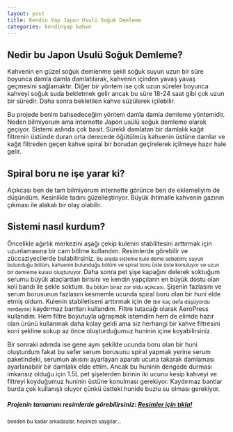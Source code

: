 ```yaml
---
layout: post
title: Kendin Yap Japon Usulü Soğuk Demleme
categories: kendinyap kahve
---
```


 <h2>Nedir bu Japon Usulü Soğuk Demleme?</h2>
 <p> Kahvenin en güzel soğuk demlenme şekli soğuk suyun uzun bir süre boyunca damla damla damlatılarak, kahvenin içinden yavaş yavaş geçmesini sağlamaktır. Diğer bir yöntem ise çok uzun süreler boyunca kahveyi soğuk suda bekletmek gelir ancak bu süre 18-24 saat gibi çok uzun bir süredir. Daha sonra bekletilen kahve süzülerek içilebilir.</p>
 <p>Bu projede benim bahsedeceğim yöntem damla damla demleme yöntemidir. Neden bilmiyorum ama internette Japon usülü soğuk demleme olarak geçiyor. Sistemi aslında çok basit. Sürekli damlatan bir damlalık kağıt filtrenin üstünde duran orta derecede öğütülmüş kahvenin üstüne damlar ve kağıt filtreden geçen kahve spiral bir borudan geçirelerek içilmeye hazır hale gelir.</p>

 <h2>Spiral boru ne işe yarar ki?</h2>
 <p>Açıkcası ben de tam bilmiyorum internette görünce ben de eklemeliyim de düşündüm. Kesinlikle tadını güzelleştiriyor. Büyük ihtimalle kahvenin gazının çıkması ile alakalı bir olay olabilir.</p>

<h2>Sistemi nasıl kurdum?</h2>
<p>Öncelikle ağırlık merkezini aşağı çekip kulenin stabilitesini arttırmak için uzunlamasına bir cam bölme kullandım. Resimlerde görebilir ve züccaziyecilerde bulabilirsiniz.<small> Bu arada sisteme kule deme sebebim; suyun bulunduğu bölüm, kahvenin bulunduğu bölüm ve spiral boru üste üste konuluyor ve uzun bir demleme kulasi oluşturuyor.</small> Daha sonra pet şişe kapağını delerek soktuğum serumu büyük ataçlardan birisini ve kendin yapçıların en büyük dostu olan koli bandı ile şekle soktum. <small> Bu bölüm biraz zor oldu açıkcası.</small> Şişenin fazlasını ve serum borusunun fazlasını kesmemle ucunda spiral boru olan bir huni elde etmiş oldum. Kulenin stabiletiseni arttırmak için de <small>(bir kaç defa düşüyordu nerdeyse)</small> kaydırmaz bantları kullandım. Filtre tutacağı olarak AeroPress kullandım. Hem filtre boyutuyla uğraşmak istemdim hem de elimde hazır olan ürünü kullanmak daha kolay geldi ama siz herhangi bir kahve filtresini koni şekline sokup az önce oluşturduğumuz huninin içine koyabilirsiniz.</p>
<p>Bir sonraki adımda ise gene aynı şekilde ucunda boru olan bir huni oluşturdum fakat bu sefer serum borusunu spiral yapmak yerine serum paketindeki, serumun akısını ayarlayan aparatı ucuna takarak damlaması ayarlanabilir bir damlalık elde ettim. Ancak bu huninin dengede durması imkansız olduğu için 1.5L pet şişelerden birinin iki ucunu kesip kahveyi ve filtreyi koyduğumuz huninin üstüne konulması gerekiyor. Kaydırmaz bantlar burda çok kullanışlı oluyor çünkü üstteki hunide buzlu su olması gerekiyor.</p>

<h5>Projenin tamamını resimlerde görebilirsiniz:	<a href="https://ynsgnr.github.io/plasticColdBrew/pictures">Resimler için tıkla!</a></h5>

<small>benden bu kadar arkadaşlar, hepinize saygılar...</small>